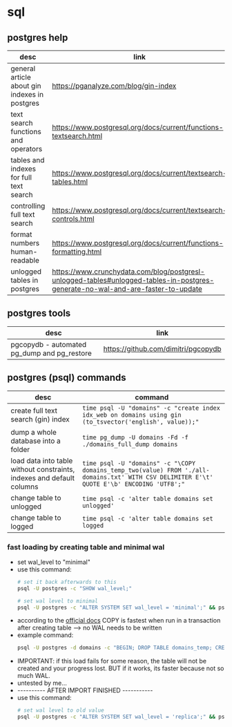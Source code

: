# sql

## postgres help

| desc | link |
| --- | --- |
| general article about gin indexes in postgres | https://pganalyze.com/blog/gin-index |
| text search functions and operators | https://www.postgresql.org/docs/current/functions-textsearch.html |
| tables and indexes for full text search | https://www.postgresql.org/docs/current/textsearch-tables.html |
| controlling full text search | https://www.postgresql.org/docs/current/textsearch-controls.html |
| format numbers human-readable | https://www.postgresql.org/docs/current/functions-formatting.html |
| unlogged tables in postgres | https://www.crunchydata.com/blog/postgresl-unlogged-tables#unlogged-tables-in-postgres-generate-no-wal-and-are-faster-to-update |

## postgres tools

| desc | link |
| --- | --- |
| pgcopydb - automated pg\_dump and pg\_restore | https://github.com/dimitri/pgcopydb |


## postgres (psql) commands

| desc | command |
| --- | --- |
| create full text search (gin) index | ```time psql -U "domains" -c "create index idx_web on domains using gin (to_tsvector('english', value));"``` |
| dump a whole database into a folder | ```time pg_dump -U domains -Fd -f ./domains_full_dump domains``` |
| load data into table without constraints, indexes and default columns | ```time psql -U "domains" -c "\COPY domains_temp_two(value) FROM './all-domains.txt' WITH CSV DELIMITER E'\t' QUOTE E'\b' ENCODING 'UTF8';"``` |
| change table to unlogged | ```time psql -c 'alter table domains set unlogged'``` |
| change table to logged | ```time psql -c 'alter table domains set logged``` |

### fast loading by creating table and minimal wal

* set wal_level to "minimal"
* use this command:
  ```sh
  # set it back afterwards to this
  psql -U postgres -c "SHOW wal_level;"

  # set wal level to minimal
  psql -U postgres -c "ALTER SYSTEM SET wal_level = 'minimal';" && psql -U postgres -c "SELECT pg_reload_conf();"
  ```
* according to the [official docs](https://www.postgresql.org/docs/current/populate.html#POPULATE-COPY-FROM) COPY is fastest when run in a transaction after creating table --> no WAL needs to be written
* example command:
  ```sh
  psql -U postgres -d domains -c "BEGIN; DROP TABLE domains_temp; CREATE TABLE domains_temp (value); COPY domains_temp(value) FROM './all-domains.txt' DELIMITER ',' CSV; COMMIT;"
  ```
* IMPORTANT: if this load fails for some reason, the table will not be created and your progress lost. BUT if it works, its faster because not so much WAL.
* untested by me...
* ---------- AFTER IMPORT FINISHED -----------
* use this command:
  ```sh
  # set wal level to old value
  psql -U postgres -c "ALTER SYSTEM SET wal_level = 'replica';" && psql -U postgres -c "SELECT pg_reload_conf();"
  ```

